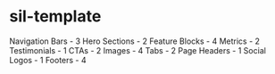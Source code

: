 # sil-template

Navigation Bars - 3
Hero Sections - 2
Feature Blocks - 4
Metrics - 2
Testimonials - 1
CTAs - 2
Images - 4 
Tabs - 2
Page Headers - 1
Social Logos - 1
Footers - 4
